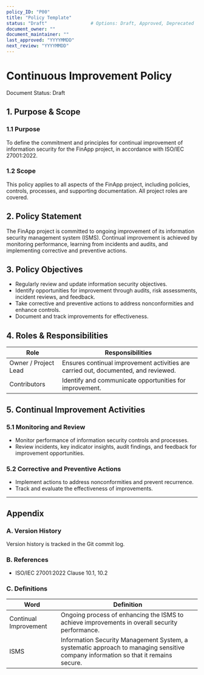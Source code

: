 ```yaml
---
policy_ID: "P00"
title: "Policy Template"
status: "Draft"                # Options: Draft, Approved, Deprecated
document_owner: ""
document_maintainer: ""
last_approved: "YYYYMMDD"
next_review: "YYYYMMDD"
---
```

# Continuous Improvement Policy
Document Status: Draft

## 1. Purpose & Scope

### 1.1 Purpose
To define the commitment and principles for continual improvement of information security for the FinApp project, in accordance with ISO/IEC 27001:2022.

### 1.2 Scope
This policy applies to all aspects of the FinApp project, including policies, controls, processes, and supporting documentation. All project roles are covered.

## 2. Policy Statement
The FinApp project is committed to ongoing improvement of its information security management system (ISMS). Continual improvement is achieved by monitoring performance, learning from incidents and audits, and implementing corrective and preventive actions.

## 3. Policy Objectives
- Regularly review and update information security objectives.
- Identify opportunities for improvement through audits, risk assessments, incident reviews, and feedback.
- Take corrective and preventive actions to address nonconformities and enhance controls.
- Document and track improvements for effectiveness.

## 4. Roles & Responsibilities

| Role           | Responsibilities                                                                 |
|----------------|----------------------------------------------------------------------------------|
| Owner / Project Lead  | Ensures continual improvement activities are carried out, documented, and reviewed.|
| Contributors   | Identify and communicate opportunities for improvement.                            |

## 5. Continual Improvement Activities

### 5.1 Monitoring and Review
- Monitor performance of information security controls and processes.
- Review incidents, key indicator insights, audit findings, and feedback for improvement opportunities.

### 5.2 Corrective and Preventive Actions
- Implement actions to address nonconformities and prevent recurrence.
- Track and evaluate the effectiveness of improvements.

---

## Appendix

### A. Version History
Version history is tracked in the Git commit log.

### B. References
- ISO/IEC 27001:2022 Clause 10.1, 10.2

### C. Definitions
| Word                | Definition                                                                 |
|---------------------|----------------------------------------------------------------------------|
| Continual Improvement | Ongoing process of enhancing the ISMS to achieve improvements in overall security performance. |
| ISMS                | Information Security Management System, a systematic approach to managing sensitive company information so that it remains secure.
